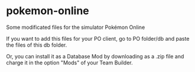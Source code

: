 # pokemon-online
Some modificated files for the simulator Pokémon Online

If you want to add this files for your PO client, go to PO folder/db and paste the files of this db folder.

Or, you can install it as a Database Mod by downloading as a .zip file and charge it in the option "Mods" of your Team Builder.
